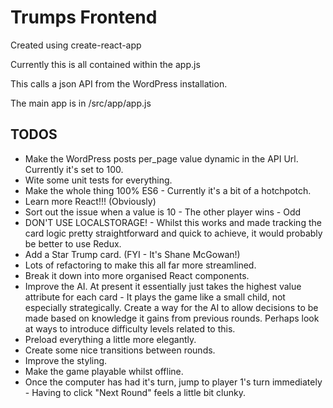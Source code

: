 # Trumps Frontend

Created using create-react-app

Currently this is all contained within the app.js

This calls a json API from the WordPress installation.

The main app is in /src/app/app.js

## TODOS

* Make the WordPress posts per_page value dynamic in the API Url. Currently it's set to 100.  
* Wite some unit tests for everything.   
* Make the whole thing 100% ES6 - Currently it's a bit of a hotchpotch.   
* Learn more React!!! (Obviously)    
* Sort out the issue when a value is 10 - The other player wins - Odd   
* DON'T USE LOCALSTORAGE! - Whilst this works and made tracking the card logic pretty straightforward and quick to achieve, it would probably be better to use Redux.   
* Add a Star Trump card. (FYI - It's Shane McGowan!)    
* Lots of refactoring to make this all far more streamlined. 
* Break it down into more organised React components.   
* Improve the AI. At present it essentially just takes the highest value attribute for each card - It plays the game like a small child, not especially strategically. Create a way for the AI to allow decisions to be made based on knowledge it gains from previous rounds. Perhaps look at ways to introduce difficulty levels related to this.    
* Preload everything a little more elegantly.   
* Create some nice transitions between rounds.   
* Improve the styling.   
* Make the game playable whilst offline.    
* Once the computer has had it's turn, jump to player 1's turn immediately - Having to click "Next Round" feels a little bit clunky.
